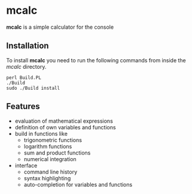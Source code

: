 # mcalc

**mcalc** is a simple calculator for the console

## Installation

To install **mcalc** you need to run the following commands from inside the *mcalc* directory.

    perl Build.PL
    ./Build
    sudo ./Build install

## Features

* evaluation of mathematical expressions
* definition of own variables and functions
* build in functions like
  * trigonometric functions
  * logarithm functions
  * sum and product functions
  * numerical integration
* interface
  * command line history
  * syntax highlighting
  * auto-completion for variables and functions
